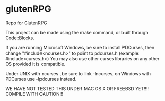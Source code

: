 glutenRPG
=========

Repo for GlutenRPG

This project can be made using the make command, or built through Code::Blocks.


If you are running Microsoft Windows, be sure to install PDCurses, then change "#include<ncurses.h>" to point to pdcurses.h (example: #include<curses.h>)
You may also use other curses libraries on any other OS provided it is compatible.

Under UNIX with ncurses , be sure to link -lncurses, on Windows with PDCurses use -lpdcurses instead.

WE HAVE NOT TESTED THIS UNDER MAC OS X OR FREEBSD YET!!!! COMPILE WITH CAUTION!!!
